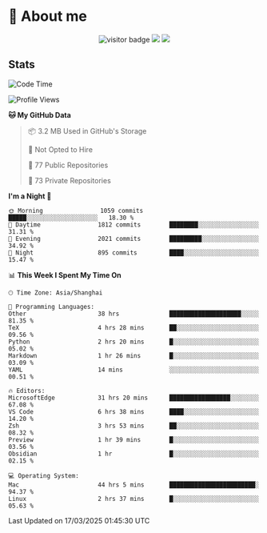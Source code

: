 <!-- ![](https://youpai.roccoshi.top/img/20200804214216.png) -->

# 🧐 About me
 
<p align="center">
<img src="https://visitor-badge.laobi.icu/badge?page_id=Lincest.Lincest&title=hits" alt="visitor badge"/>
<a href="mailto:imroccoshi@gmail.com"><img src="https://img.shields.io/badge/gmail-imroccoshi%40gmail.com-red"></a>
<a href="https://blog.roccoshi.top"><img src="https://img.shields.io/badge/blog-roccoshi-green"></a>
</p>

## Stats

<!--START_SECTION:waka-->
![Code Time](http://img.shields.io/badge/Code%20Time-2%2C281%20hrs%2044%20mins-blue)

![Profile Views](http://img.shields.io/badge/Profile%20Views-3-blue)

**🐱 My GitHub Data** 

> 📦 3.2 MB Used in GitHub's Storage 
 > 
> 🚫 Not Opted to Hire
 > 
> 📜 77 Public Repositories 
 > 
> 🔑 73 Private Repositories 
 > 
**I'm a Night 🦉** 

```text
🌞 Morning                1059 commits        █████░░░░░░░░░░░░░░░░░░░░   18.30 % 
🌆 Daytime                1812 commits        ████████░░░░░░░░░░░░░░░░░   31.31 % 
🌃 Evening                2021 commits        █████████░░░░░░░░░░░░░░░░   34.92 % 
🌙 Night                  895 commits         ████░░░░░░░░░░░░░░░░░░░░░   15.47 % 
```


📊 **This Week I Spent My Time On** 

```text
🕑︎ Time Zone: Asia/Shanghai

💬 Programming Languages: 
Other                    38 hrs              ████████████████████░░░░░   81.35 % 
TeX                      4 hrs 28 mins       ██░░░░░░░░░░░░░░░░░░░░░░░   09.56 % 
Python                   2 hrs 20 mins       █░░░░░░░░░░░░░░░░░░░░░░░░   05.02 % 
Markdown                 1 hr 26 mins        █░░░░░░░░░░░░░░░░░░░░░░░░   03.09 % 
YAML                     14 mins             ░░░░░░░░░░░░░░░░░░░░░░░░░   00.51 % 

🔥 Editors: 
MicrosoftEdge            31 hrs 20 mins      █████████████████░░░░░░░░   67.08 % 
VS Code                  6 hrs 38 mins       ████░░░░░░░░░░░░░░░░░░░░░   14.20 % 
Zsh                      3 hrs 53 mins       ██░░░░░░░░░░░░░░░░░░░░░░░   08.32 % 
Preview                  1 hr 39 mins        █░░░░░░░░░░░░░░░░░░░░░░░░   03.56 % 
Obsidian                 1 hr                █░░░░░░░░░░░░░░░░░░░░░░░░   02.15 % 

💻 Operating System: 
Mac                      44 hrs 5 mins       ████████████████████████░   94.37 % 
Linux                    2 hrs 37 mins       █░░░░░░░░░░░░░░░░░░░░░░░░   05.63 % 
```


 Last Updated on 17/03/2025 01:45:30 UTC
<!--END_SECTION:waka-->


